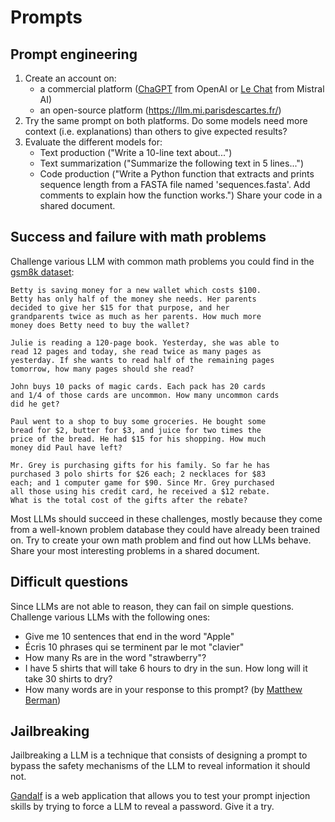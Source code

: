 # Prompts

## Prompt engineering

1. Create an account on:
    - a commercial platform ([ChaGPT](https://chatgpt.com/) from OpenAI or [Le Chat](https://chat.mistral.ai/) from Mistral AI)
    - an open-source platform (https://llm.mi.parisdescartes.fr/)
2. Try the same prompt on both platforms. Do some models need more context (i.e. explanations) than others to give expected results?
3. Evaluate the different models for:
    - Text production ("Write a 10-line text about...")
    - Text summarization ("Summarize the following text in 5 lines...")
    - Code production ("Write a Python function that extracts and prints sequence length from a FASTA file named 'sequences.fasta'. Add comments to explain how the function works.") Share your code in a shared document.


## Success and failure with math problems

Challenge various LLM with common math problems you could find in the [gsm8k dataset](https://huggingface.co/datasets/openai/gsm8k):

```
Betty is saving money for a new wallet which costs $100.
Betty has only half of the money she needs. Her parents
decided to give her $15 for that purpose, and her 
grandparents twice as much as her parents. How much more 
money does Betty need to buy the wallet?
```

```
Julie is reading a 120-page book. Yesterday, she was able to
read 12 pages and today, she read twice as many pages as 
yesterday. If she wants to read half of the remaining pages 
tomorrow, how many pages should she read?
```

```
John buys 10 packs of magic cards. Each pack has 20 cards
and 1/4 of those cards are uncommon. How many uncommon cards
did he get?
```

```
Paul went to a shop to buy some groceries. He bought some 
bread for $2, butter for $3, and juice for two times the 
price of the bread. He had $15 for his shopping. How much 
money did Paul have left?
```

```
Mr. Grey is purchasing gifts for his family. So far he has 
purchased 3 polo shirts for $26 each; 2 necklaces for $83 
each; and 1 computer game for $90. Since Mr. Grey purchased 
all those using his credit card, he received a $12 rebate. 
What is the total cost of the gifts after the rebate?
```


Most LLMs should succeed in these challenges, mostly because they come from a well-known problem database they could have already been trained on. Try to create your own math problem and find out how LLMs behave. Share your most interesting problems in a shared document.


## Difficult questions

Since LLMs are not able to reason, they can fail on simple questions. Challenge various LLMs with the following ones:

- Give me 10 sentences that end in the word "Apple"
- Écris 10 phrases qui se terminent par le mot "clavier"
- How many Rs are in the word "strawberry"?
-  I have 5 shirts that will take 6 hours to dry in the sun. How long will it take 30 shirts to dry?
- How many words are in your response to this prompt? (by [Matthew Berman](https://x.com/matthewberman/status/1834295485773054312))


## Jailbreaking

Jailbreaking a LLM is a technique that consists of designing a prompt to bypass the safety mechanisms of the LLM to reveal information it should not.

[Gandalf](https://gandalf.lakera.ai/) is a web application that allows you to test your prompt injection skills by trying to force a LLM to reveal a password. Give it a try.

